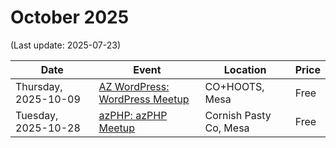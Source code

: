 # October 2025

(Last update: 2025-07-23)

| Date | Event | Location | Price |
| ---- | ----- | -------- | ----- |
| Thursday, 2025-10-09 | [AZ WordPress: WordPress Meetup](https://www.meetup.com/arizona-wordpress-group/events/rsfhrtyhcnbmb/) | CO+HOOTS, Mesa | Free |
| Tuesday, 2025-10-28 | [azPHP: azPHP Meetup](https://www.meetup.com/azphpug/events/vqdnltyhcnblc) | Cornish Pasty Co, Mesa | Free |
